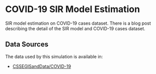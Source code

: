 # COVID-19 SIR Model Estimation
SIR model estimation on COVID-19 cases dataset. There is a blog post describing the detail of the SIR model and COVID-19 cases dataset.

## Data Sources

The data used by this simulation is available in:

- [CSSEGISandData/COVID-19](https://github.com/CSSEGISandData/COVID-19)

